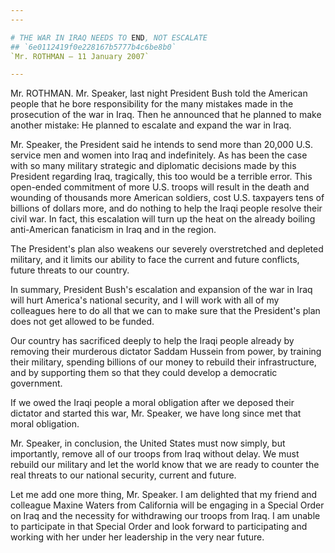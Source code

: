 ```yaml
---
---

# THE WAR IN IRAQ NEEDS TO END, NOT ESCALATE
## `6e0112419f0e228167b5777b4c6be8b0`
`Mr. ROTHMAN — 11 January 2007`

---
```



Mr. ROTHMAN. Mr. Speaker, last night President Bush told the American 
people that he bore responsibility for the many mistakes made in the 
prosecution of the war in Iraq. Then he announced that he planned to 
make another mistake: He planned to escalate and expand the war in 
Iraq.

Mr. Speaker, the President said he intends to send more than 20,000 
U.S. service men and women into Iraq and indefinitely. As has been the 
case with so many military strategic and diplomatic decisions made by 
this President regarding Iraq, tragically, this too would be a terrible 
error. This open-ended commitment of more U.S. troops will result in 
the death and wounding of thousands more American soldiers, cost U.S. 
taxpayers tens of billions of dollars more, and do nothing to help the 
Iraqi people resolve their civil war. In fact, this escalation will 
turn up the heat on the already boiling anti-American fanaticism in 
Iraq and in the region.

The President's plan also weakens our severely overstretched and 
depleted military, and it limits our ability to face the current and 
future conflicts, future threats to our country.

In summary, President Bush's escalation and expansion of the war in 
Iraq will hurt America's national security, and I will work with all of 
my colleagues here to do all that we can to make sure that the 
President's plan does not get allowed to be funded.

Our country has sacrificed deeply to help the Iraqi people already by 
removing their murderous dictator Saddam Hussein from power, by 
training their military, spending billions of our money to rebuild 
their infrastructure, and by supporting them so that they could develop 
a democratic government.

If we owed the Iraqi people a moral obligation after we deposed their 
dictator and started this war, Mr. Speaker, we have long since met that 
moral obligation.

Mr. Speaker, in conclusion, the United States must now simply, but 
importantly, remove all of our troops from Iraq without delay. We must 
rebuild our military and let the world know that we are ready to 
counter the real threats to our national security, current and future.

Let me add one more thing, Mr. Speaker. I am delighted that my friend 
and colleague Maxine Waters from California will be engaging in a 
Special Order on Iraq and the necessity for withdrawing our troops from 
Iraq. I am unable to participate in that Special Order and look forward 
to participating and working with her under her leadership in the very 
near future.
